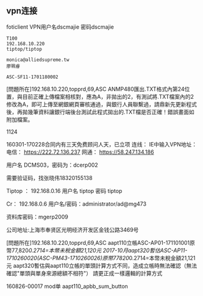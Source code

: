 ## vpn连接
   foticlient VPN用户名dscmajie
       密码dscmajie

    T100
    192.168.10.220
    tiptop/tiptop

    monica@alliedsupreme.tw
    廖珮睿

    ASC-SF11-1701180002


[問題所在]192.168.10.220,topprd,69,ASC ANMP480匯出.TXT格式內第24位置，與目前正確上傳檔案相核對，應為A，非拋出的2，有測試將.TXT檔案內的2修改為A，即可上傳至網銀網頁審核通過，與銀行人員聯繫過，請鼎新先更新程式後，再拋幾筆資料讓銀行端後台測試此程式拋出的.TXT檔是否正確！錯誤畫面如附加檔案。

1124

160301-170228合同内有三天免费顾问人天，已立项
连线：
IE中输入VPN地址：
电信： https://222.72.136.237
网通： https://58.247.134.186
 
用户名 DCMS03，密码为：dcerp002

需要验证码，找张晓伟18320155138

Tiptop ：
192.168.0.16 
用户名 tiptop
密码 tiptop


Cr：
192.168.0.6
用户名/密码：administrator/ad@mg473

资料库密码：mgerp2009 

公司地址:上海市奉贤区光明经济开发区金钱公路3469号 


[問題所在]192.168.10.220,topprd,69,ASC aapt110立帳ASC-AP01-171101001原幣77,820*0.2714=本幣未稅金額21,120元 2017-10月aapt320暫估ASC-AP11-1710260020(ASC-PM43-1710260026)原幣77820*0.2714=本幣未稅金額21,121元 aapt320暫估與aapt110立帳的單頭計算方式不同，造成立帳時無法確認（無法確認"單頭與單身來源總額不相符"） 請更正成一樣邏輯的計算方式

160826-00017 mod单
aapt110_apbb_sum_button
